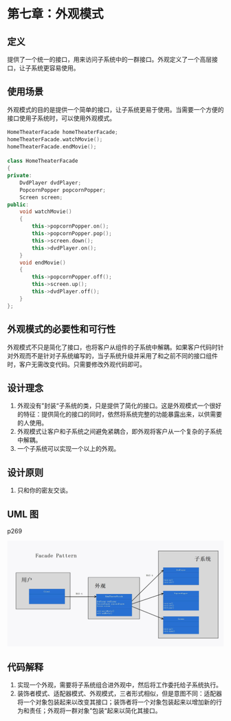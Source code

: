 # 第七章：外观模式

## 定义

提供了一个统一的接口，用来访问子系统中的一群接口。外观定义了一个高层接口，让子系统更容易使用。

## 使用场景

外观模式的目的是提供一个简单的接口，让子系统更易于使用。当需要一个方便的接口使用子系统时，可以使用外观模式。

```cpp
HomeTheaterFacade homeTheaterFacade;
homeTheaterFacade.watchMovie();
homeTheaterFacade.endMovie();

class HomeTheaterFacade
{
private:
	DvdPlayer dvdPlayer;
	PopcornPopper popcornPopper;
	Screen screen;
public:
	void watchMovie()
	{
		this->popcornPopper.on();
		this->popcornPopper.pop();
		this->screen.down();
		this->dvdPlayer.on();
	}
	void endMovie()
	{
		this->popcornPopper.off();
		this->screen.up();
		this->dvdPlayer.off();
	}
};
```

## 外观模式的必要性和可行性

外观模式不只是简化了接口，也将客户从组件的子系统中解耦。如果客户代码时针对外观而不是针对子系统编写的，当子系统升级并采用了和之前不同的接口组件时，客户无需改变代码。只需要修改外观代码即可。

## 设计理念

1. 外观没有”封装“子系统的类，只是提供了简化的接口。这是外观模式一个很好的特征：提供简化的接口的同时，依然将系统完整的功能暴露出来，以供需要的人使用。
2. 外观模式让客户和子系统之间避免紧耦合，即外观将客户从一个复杂的子系统中解耦。
3. 一个子系统可以实现一个以上的外观。

## 设计原则

1. 只和你的密友交谈。

## UML 图

p269

![“理论”类图](UML1.jpg)

## 代码解释

1. 实现一个外观，需要将子系统组合进外观中，然后将工作委托给子系统执行。
2. 装饰者模式、适配器模式、外观模式，三者形式相似，但是意图不同：适配器将一个对象包装起来以改变其接口；装饰者将一个对象包装起来以增加新的行为和责任；外观将一群对象”包装“起来以简化其接口。